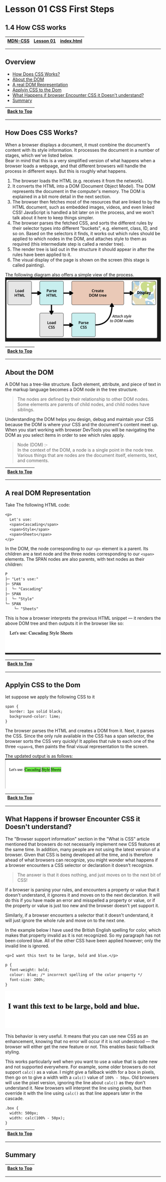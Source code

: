 # Lesson 01 CSS First Steps

## 1.4 How CSS works

|[MDN-CSS](/README.md)|[Lesson 01](../readme.md)|[index.html](./index.html)|
|-|-|-|
---

## Overview

* [How Does CSS Works?](#how-does-css-works)
* [About the DOM](#about-the-dom)
* [A real DOM Representation](#a-real-dom-representation)
* [Applyin CSS to the Dom](#applyin-css-to-the-dom)
* [What Happens if browser Encounter CSS it Doesn't understand?](#what-happens-if-browser-encounter-css-it-doesnt-understand)
* [Summary](#summary)

|[Back to Top](#overview)|
|-|

---

## How Does CSS Works?

When a browser displays a document, it must combine the document's content with its style information. It processes the document in a number of stages, which we've listed below.       
Bear in mind that this is a very simplified version of what happens when a browser loads a webpage, and that different browsers will handle the process in different ways. But this is roughly what happens.        

1. The browser loads the HTML (e.g. receives it from the network).
2. It converts the HTML into a DOM (Document Object Model). The DOM represents the document in the computer's memory. The DOM is explained in a bit more detail in the next section.
3. The browser then fetches most of the resources that are linked to by the HTML document, such as embedded images, videos, and even linked CSS! JavaScript is handled a bit later on in the process, and we won't talk about it here to keep things simpler.
4. The browser parses the fetched CSS, and sorts the different rules by their selector types into different "buckets", e.g. element, class, ID, and so on. Based on the selectors it finds, it works out which rules should be applied to which nodes in the DOM, and attaches style to them as required (this intermediate step is called a render tree).
5. The render tree is laid out in the structure it should appear in after the rules have been applied to it.
6. The visual display of the page is shown on the screen (this stage is called painting).

The following diagram also offers a simple view of the process.
![HowCSSIsWorks](./img/1-how-css-works.png)


|[Back to Top](#overview)|
|-|

---

## About the DOM

A DOM has a tree-like structure. Each element, attribute, and piece of text in the markup language becomes a DOM node in the tree structure.    
>The nodes are defined by their relationship to other DOM nodes. Some elements are parents of child nodes, and child nodes have siblings.

Understanding the DOM helps you design, debug and maintain your CSS because the DOM is where your CSS and the document's content meet up. When you start working with browser DevTools you will be navigating the DOM as you select items in order to see which rules apply.

>Node (DOM) :-    
In the context of the DOM, a node is a single point in the node tree. Various things that are nodes are the document itself, elements, text, and comments.



|[Back to Top](#overview)|
|-|

---

## A real DOM Representation

Take The following HTML code:
```
<p>
  Let's use:
  <span>Cascading</span>
  <span>Style</span>
  <span>Sheets</span>
</p>
```
In the DOM, the node corresponding to our `<p>` element is a parent. Its children are a text node and the three nodes corresponding to our `<span>` elements. The SPAN nodes are also parents, with text nodes as their children:
```
P
├─ "Let's use:"
├─ SPAN
|  └─ "Cascading"
├─ SPAN
|  └─ "Style"
└─ SPAN
    └─ "Sheets"
```
This is how a browser interprets the previous HTML snippet — it renders the above DOM tree and then outputs it in the browser like so:
![a-real-dom-representation](./img/2-a-real-dom-representaion.png)


|[Back to Top](#overview)|
|-|

---

## Applyin CSS to the Dom

let suppose we apply the following CSS to it
```
span {
  border: 1px solid black;
  background-color: lime;
}
```
The browser parses the HTML and creates a DOM from it. Next, it parses the CSS. Since the only rule available in the CSS has a span selector, the browser sorts the CSS very quickly! It applies that rule to each one of the three `<span>`s, then paints the final visual representation to the screen.

The updated output is as follows:
![applying-css-to-dom](./img/3-applying-css-to-dom.png)


|[Back to Top](#overview)|
|-|

---

## What Happens if browser Encounter CSS it Doesn't understand?

The "Browser support information" section in the "What is CSS" article mentioned that browsers do not necessarily implement new CSS features at the same time. In addition, many people are not using the latest version of a browser. Given that CSS is being developed all the time, and is therefore ahead of what browsers can recognize, you might wonder what happens if a browser encounters a CSS selector or declaration it doesn't recognize.

>The answer is that it does nothing, and just moves on to the next bit of CSS!

If a browser is parsing your rules, and encounters a property or value that it doesn't understand, it ignores it and moves on to the next declaration. It will do this if you have made an error and misspelled a property or value, or if the property or value is just too new and the browser doesn't yet support it.

Similarly, if a browser encounters a selector that it doesn't understand, it will just ignore the whole rule and move on to the next one.

In the example below I have used the British English spelling for color, which makes that property invalid as it is not recognized. So my paragraph has not been colored blue. All of the other CSS have been applied however; only the invalid line is ignored.

```
<p>I want this text to be large, bold and blue.</p>
```
```
p {
  font-weight: bold;
  colour: blue; /* incorrect spelling of the color property */
  font-size: 200%;
}
```
![whatHapens-if-browser-encounter-css-it-does-not-understand](./img/4-css-errors.png)

This behavior is very useful. It means that you can use new CSS as an enhancement, knowing that no error will occur if it is not understood — the browser will either get the new feature or not. This enables basic fallback styling.

This works particularly well when you want to use a value that is quite new and not supported everywhere. For example, some older browsers do not support `calc()` as a value. I might give a fallback width for a box in pixels, then go on to give a width with a `calc()` value of `100% - 50px`. Old browsers will use the pixel version, ignoring the line about `calc()` as they don't understand it. New browsers will interpret the line using pixels, but then override it with the line using `calc()` as that line appears later in the cascade.
```
.box {
  width: 500px;
  width: calc(100% - 50px);
}
```

|[Back to Top](#overview)|
|-|

---

## Summary

|[Back to Top](#overview)|
|-|

---